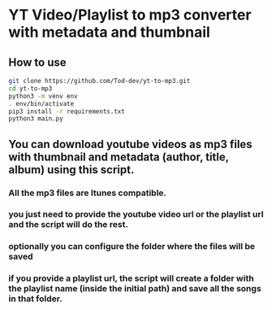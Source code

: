# YT Video/Playlist to mp3 converter with metadata and thumbnail

## How to use

```bash
git clone https://github.com/Tod-dev/yt-to-mp3.git
cd yt-to-mp3
python3 -m venv env
. env/bin/activate
pip3 install -r requirements.txt
python3 main.py
```

## You can download youtube videos as mp3 files with thumbnail and metadata (author, title, album) using this script.

### All the mp3 files are Itunes compatible.

### you just need to provide the youtube video url or the playlist url and the script will do the rest.

### optionally you can configure the folder where the files will be saved

### if you provide a playlist url, the script will create a folder with the playlist name (inside the initial path) and save all the songs in that folder.
